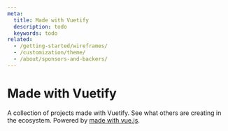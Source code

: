 ```yaml
---
meta:
  title: Made with Vuetify
  description: todo
  keywords: todo
related:
  - /getting-started/wireframes/
  - /customization/theme/
  - /about/sponsors-and-backers/
---
```


# Made with Vuetify

A collection of projects made with Vuetify. See what others are creating in the ecosystem. Powered by [made with vue.js](https://madewithvuejs.com/vuetify?ref=vuetifyjs.com).

<vuetify-projects />

<backmatter />
